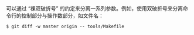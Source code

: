 可以通过 “裸双破折号” 的约定来分离一系列参数。例如，使用双破折号来分离命令行的控制部分与操作数部分，如文件名：

```shell
$ git diff -w master origin -- tools/Makefile
```

